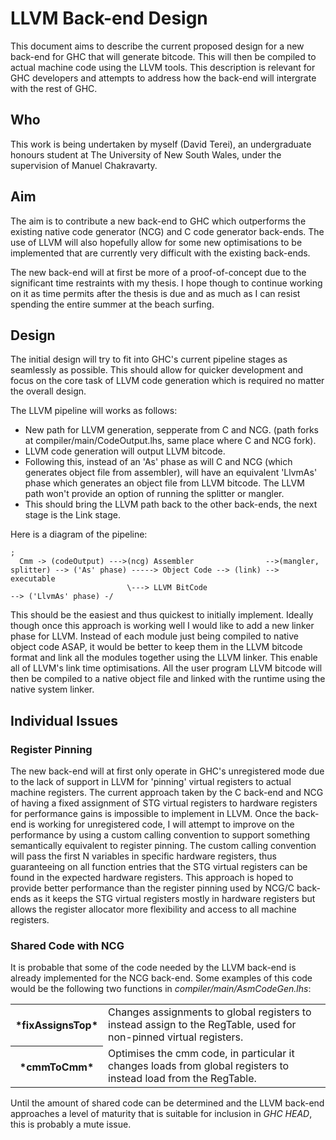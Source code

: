 # LLVM Back-end Design


This document aims to describe the current proposed design for a new back-end for GHC that will generate bitcode. This will then be compiled to actual machine code using the LLVM tools. This description is relevant for GHC developers and attempts to address how the back-end will intergrate with the rest of GHC.

## Who


This work is being undertaken by myself (David Terei), an undergraduate honours student at The University of New South Wales, under the supervision of Manuel Chakravarty.

## Aim


The aim is to contribute a new back-end to GHC which outperforms the existing native code generator (NCG) and C code generator back-ends. The use of LLVM will also hopefully allow for some new optimisations to be implemented that are currently very difficult with the existing back-ends.


The new back-end will at first be more of a proof-of-concept due to the significant time restraints with my thesis. I hope though to continue working on it as time permits after the thesis is due and as much as I can resist spending the entire summer at the beach surfing.

## Design


The initial design will try to fit into GHC's current pipeline stages as seamlessly as possible. This should allow for quicker development and focus on the core task of LLVM code generation which is required no matter the overall design.


The LLVM pipeline will works as follows:

- New path for LLVM generation, sepperate from C and NCG. (path forks at compiler/main/CodeOutput.lhs, same place where C and NCG fork).
- LLVM code generation will output LLVM bitcode.
- Following this, instead of an 'As' phase as will C and NCG (which generates object file from assembler), will have an equivalent 'LlvmAs' phase which generates an object file from LLVM bitcode. The LLVM path won't provide an option of running the splitter or mangler.
- This should bring the LLVM path back to the other back-ends, the next stage is the Link stage.


Here is a diagram of the pipeline:

```wiki
;
  Cmm -> (codeOutput) --->(ncg) Assembler                -->(mangler, splitter) --> ('As' phase) -----> Object Code --> (link) --> executable
                          \---> LLVM BitCode                                    --> ('LlvmAs' phase) -/
```


This should be the easiest and thus quickest to initially implement. Ideally though once this approach is working well I would like to add a new linker phase for LLVM. Instead of each module just being compiled to native object code ASAP, it would be better to keep them in the LLVM bitcode format and link all the modules together using the LLVM linker. This enable all of LLVM's link time optimisations. All the user program LLVM bitcode will then be compiled to a native object file and linked with the runtime using the native system linker.

## Individual Issues

### Register Pinning


The new back-end will at first only operate in GHC's unregistered mode due to the lack of support in LLVM for 'pinning' virtual registers to actual machine registers. The current approach taken by the C back-end and NCG of having a fixed assignment of STG virtual registers to hardware registers for performance gains is impossible to implement in LLVM. Once the back-end is working for unregistered code, I will attempt to improve on the performance by using a custom calling convention to support something semantically equivalent to register pinning. The custom calling convention will pass the first N variables in specific hardware registers, thus guaranteeing on all function entries that the STG virtual registers can be found in the expected hardware registers. This approach is hoped to provide better performance than the register pinning used by NCG/C back-ends as it keeps the STG virtual registers mostly in hardware registers but allows the register allocator more flexibility and access to all machine registers.

### Shared Code with NCG


It is probable that some of the code needed by the LLVM back-end is already implemented for the NCG back-end. Some examples of this code would be the following two functions in *compiler/main/AsmCodeGen.lhs*:

<table><tr><th>*fixAssignsTop*</th>
<td>
Changes assignments to global registers to instead assign to the RegTable, used for non-pinned virtual registers.
</td></tr>
<tr><th>*cmmToCmm*</th>
<td>
Optimises the cmm code, in particular it changes loads from global registers to instead load from the RegTable.
</td></tr></table>


Until the amount of shared code can be determined and the LLVM back-end approaches a level of maturity that is suitable for inclusion in *GHC HEAD*, this is probably a mute issue.
